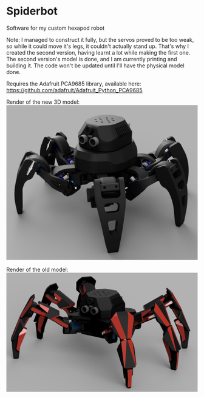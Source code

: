 # Spiderbot
Software for my custom hexapod robot

Note: I managed to construct it fully, but the servos proved to be too weak, so while it could move it's legs, 
it couldn't actually stand up. That's why I created the second version, having learnt a lot while making the first one.
The second version's model is done, and I am currently printing and building it. The code won't be updated until I'll
have the physical model done.

Requires the Adafruit PCA9685 library, available here:
https://github.com/adafruit/Adafruit_Python_PCA9685

Render of the new 3D model:
![alt text](https://raw.githubusercontent.com/Uxeron/Spiderbot/master/Spiderbot_II_Render.png)


Render of the old model:
![alt text](https://raw.githubusercontent.com/Uxeron/Spiderbot/master/Spiderbot_Render.png)